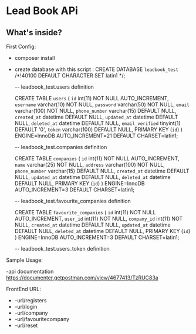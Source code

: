 Lead Book APi
========================

What's inside?
--------------

First Config:

  * composer install

  * create database with this script :
    CREATE DATABASE `leadbook_test` /*!40100 DEFAULT CHARACTER SET latin1 */;
    
    -- leadbook_test.users definition

    CREATE TABLE `users` (
      `id` int(11) NOT NULL AUTO_INCREMENT,
      `username` varchar(10) NOT NULL,
      `password` varchar(50) NOT NULL,
      `email` varchar(100) NOT NULL,
      `phone_number` varchar(15) DEFAULT NULL,
      `created_at` datetime DEFAULT NULL,
      `updated_at` datetime DEFAULT NULL,
      `deleted_at` datetime DEFAULT NULL,
      `email_verified` tinyint(1) DEFAULT '0',
      `token` varchar(100) DEFAULT NULL,
      PRIMARY KEY (`id`)
    ) ENGINE=InnoDB AUTO_INCREMENT=21 DEFAULT CHARSET=latin1;

    -- leadbook_test.companies definition

    CREATE TABLE `companies` (
      `id` int(11) NOT NULL AUTO_INCREMENT,
      `name` varchar(25) NOT NULL,
      `address` varchar(100) NOT NULL,
      `phone_number` varchar(15) DEFAULT NULL,
      `created_at` datetime DEFAULT NULL,
      `updated_at` datetime DEFAULT NULL,
      `deleted_at` datetime DEFAULT NULL,
      PRIMARY KEY (`id`)
    ) ENGINE=InnoDB AUTO_INCREMENT=3 DEFAULT CHARSET=latin1;

    -- leadbook_test.favourite_companies definition

    CREATE TABLE `favourite_companies` (
      `id` int(11) NOT NULL AUTO_INCREMENT,
      `user_id` int(11) NOT NULL,
      `company_id` int(11) NOT NULL,
      `created_at` datetime DEFAULT NULL,
      `updated_at` datetime DEFAULT NULL,
      `deleted_at` datetime DEFAULT NULL,
      PRIMARY KEY (`id`)
    ) ENGINE=InnoDB AUTO_INCREMENT=3 DEFAULT CHARSET=latin1;

    -- leadbook_test.users_token definition

Sample Usage:

  -api documentation https://documenter.getpostman.com/view/4677413/TzRUC83a

FrontEnd URL:
  * -url/registers
  * -url/login
  * -url/company
  * -url/favouritecompany
  * -url/reset

  
